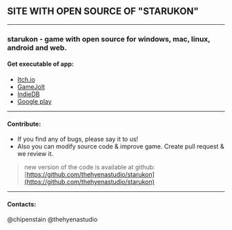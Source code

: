 ## SITE WITH OPEN SOURCE OF "STARUKON"
* * *
### starukon - game with open source for windows, mac, linux, android and web.
#### Get executable of app:
* [Itch.io](https://thehyenastudio.itch.io/starukon)
* [GameJolt](https://gamejolt.com/games/starukon/410288)
* [IndieDB](https://www.indiedb.com/games/starukon)
* [Google play](https://play.google.com/store/apps/details?id=com.thehyenastudio.starukon)
* * * 
#### Contribute:
* If you find any of bugs, please say it to us! 
* Also you can modify source code & improve game. Create pull request & we review it.
> new version of the code is available at github: [https://github.com/thehyenastudio/starukon](https://github.com/thehyenastudio/starukon)
* * *
#### Contacts:
@chipenstain
@thehyenastudio
